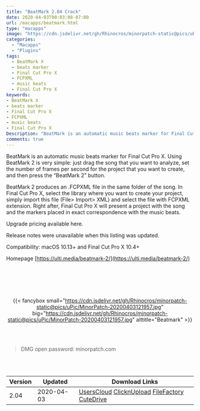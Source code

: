 ```yaml
---
title: "BeatMark 2.04 Crack"
date: 2020-04-03T00:03:08-07:00
url: /macapps/beatmark.html
type: "macapps"
image: "https://cdn.jsdelivr.net/gh/Rhinocros/minorpatch-static@pics/uPic/JTBxq5.gif"
categories:
  - "Macapps"
  - "Plugins"
tags:
  - BeatMark X
  - beats marker
  - Final Cut Pro X
  - FCPXML
  - music beats
  - Final Cut Pro X
keywords:
- BeatMark X
- beats marker
- Final Cut Pro X
- FCPXML
- music beats
- Final Cut Pro X
Description: "BeatMark is an automatic music beats marker for Final Cut Pro X. Using BeatMark 2 is very simple: just drag the song that you want to analyze, set the number of frames per second for the project that you want to create"
comments: true
---
```


BeatMark is an automatic music beats marker for Final Cut Pro X. Using BeatMark 2 is very simple: just drag the song that you want to analyze, set the number of frames per second for the project that you want to create, and then press the “BeatMark 2” button.

BeatMark 2 produces an .FCPXML file in the same folder of the song. In Final Cut Pro X, select the library where you want to create your project, simply import this file (File> Import> XML) and select the file with FCPXML extension. Right after, Final Cut Pro X will present a project with the song and the markers placed in exact correspondence with the music beats.


Upgrade pricing available here.

Release notes were unavailable when this listing was updated.


Compatibility: macOS 10.13+ and Final Cut Pro X 10.4+

Homepage [https://ulti.media/beatmark-2/](https://ulti.media/beatmark-2/)

<br/>
<br/>
<script async src="https://pagead2.googlesyndication.com/pagead/js/adsbygoogle.js"></script>
<ins class="adsbygoogle"
     style="display:block; text-align:center;"
     data-ad-layout="in-article"
     data-ad-format="fluid"
     data-ad-client="ca-pub-8746275014476192"
     data-ad-slot="5144997159"></ins>
<script>
     (adsbygoogle = window.adsbygoogle || []).push({});
</script>
<br/>
<br/>


<center>

{{< fancybox small="https://cdn.jsdelivr.net/gh/Rhinocros/minorpatch-static@pics/uPic/MinorPatch-20200403121957.jpg" big="https://cdn.jsdelivr.net/gh/Rhinocros/minorpatch-static@pics/uPic/MinorPatch-20200403121957.jpg" alttitle="Beatmark" >}}

</center>

<br/>
<br/>


> DMG open password: minorpatch.com

<br/>

<br/>
<div id="history_version" class="history_version">

| Version | Updated | Download Links |
| ---- | ---- | ---- |
| 2.04 | 2020-04-03 | [UsersCloud](https://ouo.io/lu708O)   [ClicknUpload](https://ouo.io/B3uij1)   [FileFactory](https://ouo.io/yGRMAYS)   [CuteDrive](https://ouo.io/O0Fywn) |

</div>
